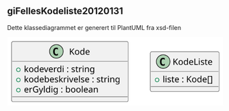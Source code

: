 ## giFellesKodeliste20120131

Dette klassediagrammet er generert til PlantUML fra xsd-filen

![](giFellesKodeliste20120131.svg)